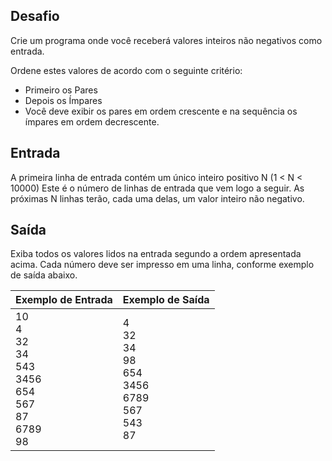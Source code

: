 ## Desafio

Crie um programa onde você receberá valores inteiros não negativos como
entrada.

Ordene estes valores de acordo com o seguinte critério:

- Primeiro os Pares
- Depois os Ímpares
- Você deve exibir os pares em ordem crescente e na sequência os ímpares em
ordem decrescente.

## Entrada

A primeira linha de entrada contém um único inteiro positivo N (1 < N < 10000)
Este é o número de linhas de entrada que vem logo a seguir. As próximas N
linhas terão, cada uma delas, um valor inteiro não negativo.

## Saída

Exiba todos os valores lidos na entrada segundo a ordem apresentada acima.
Cada número deve ser impresso em uma linha, conforme exemplo de saída abaixo.

 | Exemplo de Entrada | Exemplo de Saída|
| ---|--- |
| 10<br />4<br />32<br />34<br />543<br />3456<br />654<br />567<br />87<br />6789<br />98 | 4<br />32<br />34<br />98<br />654<br />3456<br />6789<br />567<br />543<br />87 |

